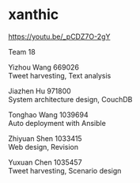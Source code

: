 # xanthic
https://youtu.be/_pCDZ7O-2gY

Team 18

Yizhou Wang 669026      
Tweet harvesting, Text analysis

Jiazhen Hu 971800       
System architecture design, CouchDB

Tonghao Wang 1039694    
Auto deployment with Ansible

Zhiyuan Shen 1033415    
Web design, Revision

Yuxuan Chen 1035457     
Tweet harvesting, Scenario design
